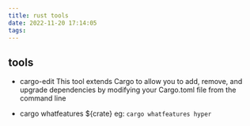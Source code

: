 ```yaml
---
title: rust tools
date: 2022-11-20 17:14:05
tags:
---
```


## tools
- cargo-edit
This tool extends Cargo to allow you to add, remove, and upgrade dependencies by modifying your Cargo.toml file from the command line

- cargo whatfeatures ${crate}
    eg: `cargo whatfeatures hyper`
